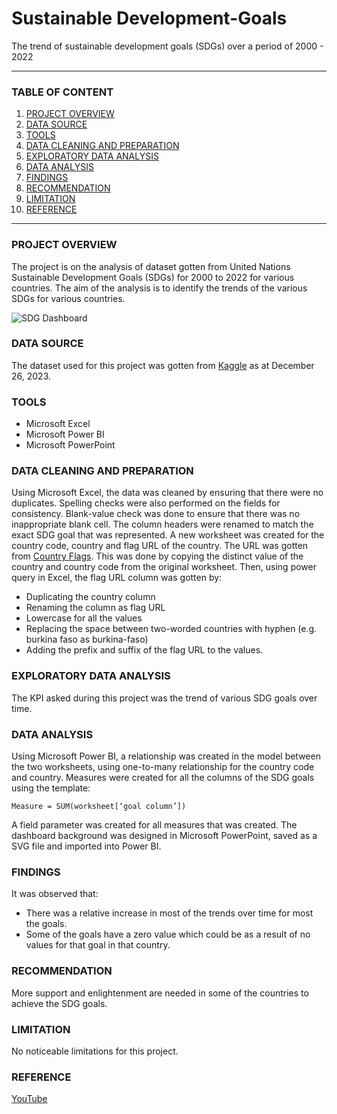 # Sustainable Development-Goals
The trend of sustainable development goals (SDGs) over a period of 2000 - 2022

---
### TABLE OF CONTENT

1. [PROJECT OVERVIEW](#project-overview)
2. [DATA SOURCE](#data-source)
3. [TOOLS](#tools)
4. [DATA CLEANING AND PREPARATION](#data-cleaning-and-preparation)
5. [EXPLORATORY DATA ANALYSIS](#exploratory-data-analysis)
6. [DATA ANALYSIS](#data-analysis)
7. [FINDINGS](#findings)
8. [RECOMMENDATION](#recommendation)
9. [LIMITATION](#limitation)
10. [REFERENCE](#reference)
---

### PROJECT OVERVIEW

The project is on the analysis of dataset gotten from United Nations Sustainable Development Goals (SDGs) for 2000 to 2022 for various countries. The aim of the analysis is to identify the trends of the various SDGs for various countries.

![SDG Dashboard](https://github.com/tochukwu619/Sustainable-Development-Goals/assets/125865918/eae0e153-f5df-48e0-815d-1b1682dc623f)


### DATA SOURCE

The dataset used for this project was gotten from [Kaggle](https://www.kaggle.com/datasets/sazidthe1/sustainable-development-report) as at December 26, 2023.

### TOOLS

-	Microsoft Excel
-	Microsoft Power BI
-	Microsoft PowerPoint

### DATA CLEANING AND PREPARATION

Using Microsoft Excel, the data was cleaned by ensuring that there were no duplicates. Spelling checks were also performed on the fields for consistency. Blank-value check was done to ensure that there was no inappropriate blank cell.
The column headers were renamed to match the exact SDG goal that was represented. A new worksheet was created for the country code, country and flag URL of the country. The URL was gotten from [Country Flags](https://www.countryflags.com/). This was done by copying the distinct value of the country and country code from the original worksheet. Then, using power query in Excel, the flag URL column was gotten by:
-	Duplicating the country column
-	Renaming the column as flag URL
-	Lowercase for all the values
-	Replacing the space between two-worded countries with hyphen (e.g. burkina faso as burkina-faso)
-	Adding the prefix and suffix of the flag URL to the values.

### EXPLORATORY DATA ANALYSIS

The KPI asked during this project was the trend of various SDG goals over time.

### DATA ANALYSIS

Using Microsoft Power BI, a relationship was created in the model between the two worksheets, using one-to-many relationship for the country code and country. Measures were created for all the columns of the SDG goals using the template:
```
Measure = SUM(worksheet[‘goal column’])
```
A field parameter was created for all measures that was created. The dashboard background was designed in Microsoft PowerPoint, saved as a SVG file and imported into Power BI. 

### FINDINGS

It was observed that:
-	There was a relative increase in most of the trends over time for most the goals.
-	Some of the goals have a zero value which could be as a result of no values for that goal in that country.

### RECOMMENDATION

More support and enlightenment are needed in some of the countries to achieve the SDG goals. 

### LIMITATION

No noticeable limitations for this project.

### REFERENCE

[YouTube](www.youtube.com)

